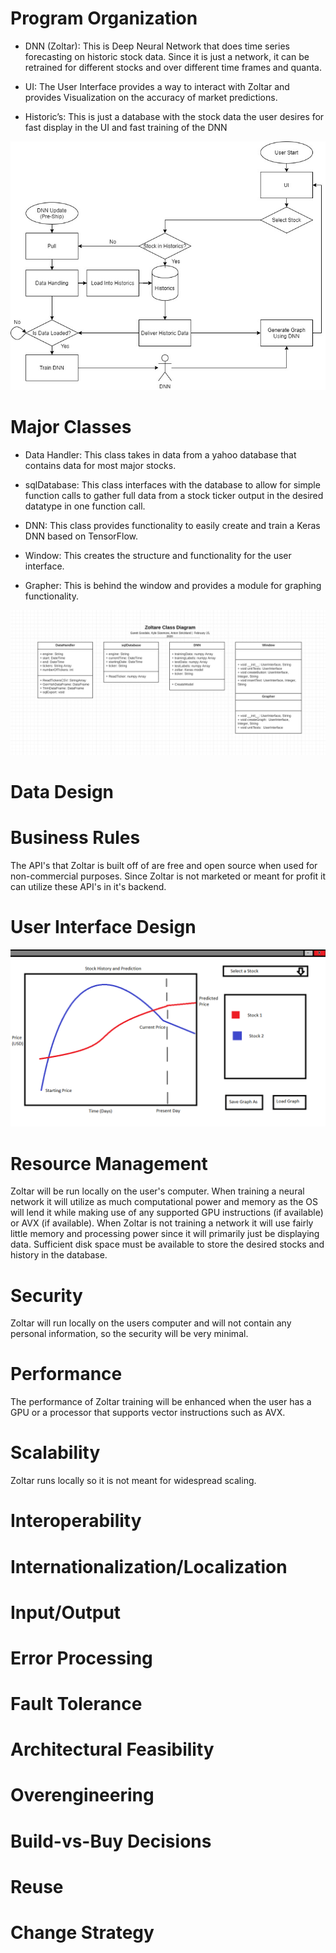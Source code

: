 <!---Populate each section with information as it applies to your project. If a section does not apply, explain why. Include diagrams (or links to diagrams) in each section, as appropriate. For example, sketches of the user interfaces along with an explanation of how the interface components will work; ERD diagrams of the database; rough class diagrams; context diagrams showing the system boundary; etc.--->

# Program Organization

<!---
We still need some sort of diagram relating these. More than the state diagram.
-->

- DNN (Zoltar): This is Deep Neural Network that does time series forecasting on historic stock data. Since it is just a network, it can be retrained for different stocks and over different time frames and quanta.

- UI: The User Interface provides a way to interact with Zoltar and provides Visualization on the accuracy of market predictions.

- Historic’s: This is just a database with the stock data the user desires for fast display in the UI and fast training of the DNN

![StateDiagram](State_Diagram.jpg)

# Major Classes

<!---You should have an UML class diagram in this section, along with a description of each class and a table that relates each component to one or more user stories. At a minimum, you need 1 diagram of your major classes. You are encouraged to also include more detailed diagrams that include all of your classes.-->

- Data Handler: This class takes in data from a yahoo database that contains data for most major stocks.

- sqlDatabase: This class interfaces with the database to allow for simple function calls to gather full data from a stock ticker output in the desired datatype in one function call.

- DNN: This class provides functionality to easily create and train a Keras DNN based on TensorFlow.

- Window: This creates the structure and functionality for the user interface.

- Grapher: This is behind the window and provides a module for graphing functionality.

![ClassDiagram](Class_Diagram.jpg)

# Data Design

<!---If you are using a database, you should have a basic Entity Relationship Diagram (ERD) in this section. This diagram should describe the tables in your database and their relationship to one another (especially primary/foreign keys), including the columns within each table.--->

# Business Rules

<!---You should list the assumptions, rules, and guidelines from external sources that are impacting your program design.--->

The API's that Zoltar is built off of are free and open source when used for non-commercial purposes. Since Zoltar is not marketed or meant for profit it can utilize these API's in it's backend.

# User Interface Design

<!---You should have one or more user interface screens in this section. Each screen should be accompanied by an explaination of the screens purpose and how the user will interact with it. You should relate each screen to one another as the user transitions through the states of your application. You should also have a table that relates each window or component to the support using stories.--->

![UIDesign](UI_Mock.png)

# Resource Management

Zoltar will be run locally on the user's computer. When training a neural network it will utilize as much computational power and memory as the OS will lend it while making use of any supported GPU instructions (if available) or AVX (if available). When Zoltar is not training a network it will use fairly little memory and processing power since it will primarily just be displaying data. Sufficient disk space must be available to store the desired stocks and history in the database.

# Security

Zoltar will run locally on the users computer and will not contain any personal information, so the security will be very minimal.

# Performance

The performance of Zoltar training will be enhanced when the user has a GPU or a processor that supports vector instructions such as AVX.

# Scalability

Zoltar runs locally so it is not meant for widespread scaling.

# Interoperability

# Internationalization/Localization

# Input/Output

# Error Processing

# Fault Tolerance

# Architectural Feasibility

# Overengineering

# Build-vs-Buy Decisions

<!---This section should list the third party libraries your system is using and describe what those libraries are being used for.--->

# Reuse

# Change Strategy

